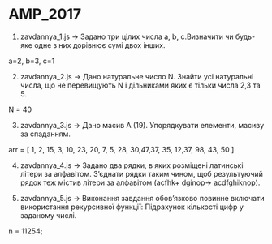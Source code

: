 # AMP_2017

1) zavdannya_1.js -> Задано три цілих числа a, b, c.Визначити чи будь-яке одне з них дорівнює сумі двох інших.

a=2, b=3, c=1

2) zavdannya_2.js -> Дано натуральне число N. Знайти усі натуральні числа, що не перевищують N і дільниками яких є тільки числа 2,3 та 5.

N = 40

3) zavdannya_3.js -> Дано масив А (19). Упорядкувати елементи, масиву за спаданням.

arr = [ 1, 2, 15, 3, 10, 23, 20, 7, 5, 28, 30,47,37, 35, 12,37, 98, 43, 50 ]

4) zavdannya_4.js -> Задано два рядки, в яких розміщені латинські літери за алфавітом. З’єднати рядки таким чином,  щоб результуючий рядок теж містив літери за алфавітом (acfhk+ dginop-> acdfghiknop).

5) zavdannya_5.js -> Виконання завдання обов’язково повинне включати використання рекурсивної функції: Підрахунок кількості цифр у заданому числі.

n = 11254;
